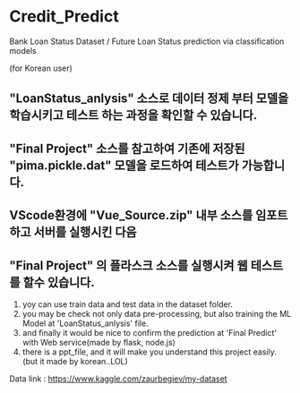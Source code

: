 # Credit_Predict
Bank Loan Status Dataset / 
Future Loan Status prediction via classification models

(for Korean user)
## "LoanStatus_anlysis" 소스로 데이터 정제 부터 모델을 학습시키고 테스트 하는 과정을 확인할 수 있습니다.
## "Final Project" 소스를 참고하여 기존에 저장된 "pima.pickle.dat" 모델을 로드하여 테스트가 가능합니다.
## VScode환경에 "Vue_Source.zip" 내부 소스를 임포트하고 서버를 실행시킨 다음 
## "Final Project" 의 플라스크 소스를 실행시켜 웹 테스트를 할수 있습니다.

1. yoy can use train data and test data in the dataset folder.
2. you may be check not only data pre-processing, but also training the ML Model at 'LoanStatus_anlysis' file.
3. and finally it would be nice to confirm the prediction at 'Final Predict' with Web service(made by flask, node.js)
4. there is a ppt_file, and it will make you understand this project easily. (but it made by korean..LOL)

Data link : https://www.kaggle.com/zaurbegiev/my-dataset
